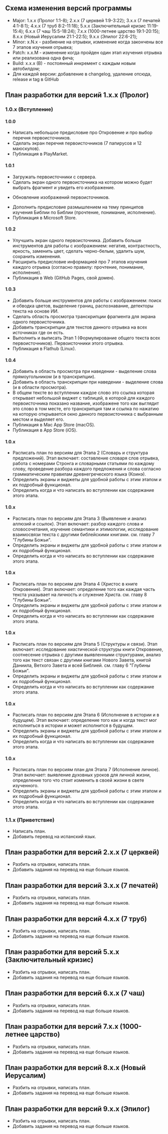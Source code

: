 ## Схема изменения версий программы
  - Major: 1.x.x (Пролог 1:1-8); 2.x.x (7 церквей 1:9-3:22); 3.x.x (7 печатей 4:1-8:1); 4.x.x (7 труб 8:2-11:18);  5.x.x (Заключительный кризис 11:19-15:4); 6.x.x (7 чаш 15:5-18:24); 7.x.x (1000-летнее царство 19:1-20:15); 8.x.x (Новый Иерусалим 21:1-22:5); 9.x.x (Эпилог 22:6-21);
  - Minor: x.N.x - разбиение на отрывки, изменение когда закончены все 7 этапов изучения отрывка;
  - Patch: x.x.M - изменение когда пройден один этап изучения отрывка или реализована одна фича;
  - Build: x.x.x (B) - постоянный инкремент с каждым новым автобилдом;
  - Для каждой версии: добавление в changelog, удаление отсюда, release и tag в GitHub

## План разработки для версий 1.x.x (Пролог)

### 1.0.x (Вступление)

#### 1.0.0
  + Написать небольшое предисловие про Откровение и про выбор перечня первоисточников.
  + Сделать экран перечня первоисточников (7 папирусов и 12 маюскулов).
  + Публикация в PlayMarket.

#### 1.0.1
  + Загружать первоисточники с сервера.
  + Сделать экран одного первоисточника на котором можно будет выбрать фрагмент и увидеть его изображение.
  * Обновление изображений первоисточников.
  - Дополнить предисловие размышлением на тему принципов изучения Библии по Библии (прочтение, понимание, исполнение).
  - Публикация в Microsoft Store.

#### 1.0.2
  - Улучшить экран одного первоисточника. Добавить больше инструментов для работы с изображением: негатив, контрастность, яркость, заменить цвет, сделать черно-белым, удалить шум, сохранить изменения.
  - Расширить предисловие информацией про 7 этапов изучения каждого отрывка (согласно правилу: прочтение, понимание, исполнение).
  - Публикация в Web (GitHub Pages, свой домен).

#### 1.0.3
  - Добавить больше инструментов для работы с изображением: поиск и обводка цветов, выделение границ, распознавание, детекторы текста на основе ИИ.
  - Сделать область просмотра транскрипции фрагмента для экрана одного первоисточника.
  - Добавить транскрипции для текстов данного отрывка на всех источниках где он есть.
  - Выполнить и выписать Этап 1 (Формулирование общего текста всех первоисточников). Первоисточники этого отрывка.
  - Публикация в Flathub (Linux).

#### 1.0.4
  - Добавить в область просмотра при наведении - выделение слова прямоугольником (и в транскрипции).
  - Добавить в область транскрипции при наведении - выделение слова (и в области просмотра).
  - В общем тексте во вступлении каждое слово это ссылка которая открывает небольшой виджет с таблицей, в которой для каждого первоисточника показано название, изображене того как выглядит это слово в том месте, его транскрипция там и ссылка по нажатию на которую открывается окно данного первоисточника с выбранным местом и выделяет его.
  - Публикация в Mac App Store (macOS).
  - Публикация в App Store (iOS).

#### 1.0.x
  - Расписать план по версиям для Этапа 2 (Словарь и структура предложений). Этап включает: составление словаря слов отрывка, работа с номерами Стронга и словарными статьями по каждому слову, проведение разбора каждого предложения и слова согласно грамматическим правилам древнегреческого языка (Коинэ).
  - Определить экраны и виджеты для удобной работы с этим этапом и их подробный функционал.
  - Определить когда и что написать во вступлении как содержание этого этапа.

#### 1.0.x
  - Расписать план по версиям для Этапа 3 (Выявление и анализ аллюзий и ссылок). Этап включает: разбор каждого слова и словосочетания, изучение семантики и этимологии, исследование взаимосвязи текста с другими библейскими книгами. см. главу 7 "Глубины Божьи".
  - Определить экраны и виджеты для удобной работы с этим этапом и их подробный функционал.
  - Определить когда и что написать во вступлении как содержание этого этапа.

#### 1.0.x
  - Расписать план по версиям для Этапа 4 (Христос в книге Откровение). Этап включает: определение того как каждая часть текста указывает на личность и служение Христа. см. главу 8 "Глубины Божьи".
  - Определить экраны и виджеты для удобной работы с этим этапом и их подробный функционал.
  - Определить когда и что написать во вступлении как содержание этого этапа.

#### 1.0.x
  - Расписать план по версиям для Этапа 5 (Структуры и связи). Этап включает: исследование хиастической структуры книги Откровение, соотнесение отрывка с другими выявленными структурами, анализ того как текст связан с другими книгами Нового Завета, книгой Даниила, Ветхого Завета и всей Библией. см. главу 6 "Глубины Божьи".
  - Определить экраны и виджеты для удобной работы с этим этапом и их подробный функционал.
  - Определить когда и что написать во вступлении как содержание этого этапа.

#### 1.0.x
  - Расписать план по версиям для Этапа 6 (Исполнение в истории и в будущем). Этап включает: определение того как и когда текст мог исполниться в истории и может исполнится в будущем.
  - Определить экраны и виджеты для удобной работы с этим этапом и их подробный функционал.
  - Определить когда и что написать во вступлении как содержание этого этапа.

#### 1.0.x
  - Расписать план по версиям план для Этапа 7 (Исполнение личное). Этап включает: выявление духовных уроков для личной жизни, определение того что стоит изменить в своей жизни в свете изученного.
  - Определить экраны и виджеты для удобной работы с этим этапом и их подробный функционал.
  - Определить когда и что написать во вступлении как содержание этого этапа.

### 1.1.x (Приветствие)
  - Написать план.
  - Добавить перевод на испанский язык.

## План разработки для версий 2.x.x (7 церквей)
  - Разбить на отрывки, написать план.
  - Добавить задания на перевод на еще больше языков.

## План разработки для версий 3.x.x (7 печатей)
  - Разбить на отрывки, написать план.
  - Добавить задания на перевод на еще больше языков.

## План разработки для версий 4.x.x (7 труб)
  - Разбить на отрывки, написать план.
  - Добавить задания на перевод на еще больше языков.

## План разработки для версий 5.x.x (Заключительный кризис)
  - Разбить на отрывки, написать план.
  - Добавить задания на перевод на еще больше языков.

## План разработки для версий 6.x.x (7 чаш)
  - Разбить на отрывки, написать план.
  - Добавить задания на перевод на еще больше языков.

## План разработки для версий 7.x.x (1000-летнее царство)
  - Разбить на отрывки, написать план.
  - Добавить задания на перевод на еще больше языков.

## План разработки для версий 8.x.x (Новый Иерусалим)
  - Разбить на отрывки, написать план.
  - Добавить задания на перевод на еще больше языков.

## План разработки для версий 9.x.x (Эпилог)
  - Разбить на отрывки, написать план.
  - Добавить задания на перевод на еще больше языков.
